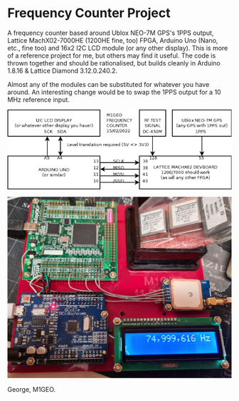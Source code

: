 # Frequency Counter Project
A frequency counter based around Ublox NEO-7M GPS's 1PPS output, Lattice MachX02-7000HE (1200HE fine, too) FPGA, Arduino Uno (Nano, etc., fine too) and 16x2 I2C LCD module (or any other display). This is more of a reference project for me, but others may find it useful. The code is thrown together and should be rationalised, but builds cleanly in Arduino 1.8.16 & Lattice Diamond 3.12.0.240.2.

Almost any of the modules can be substituted for whatever you have around. An interesting change would be to swap the 1PPS output for a 10 MHz reference input.


![simple diagram of the hardware setup](./images/diagram.png)


![the hardware on a testboard with 75 mhz test signal](./images/testhardware.jpg)


George, M1GEO.
